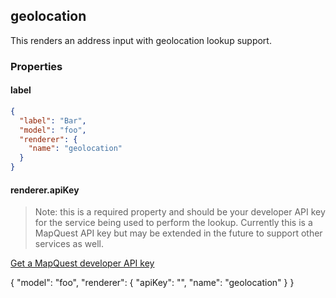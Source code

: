 ## geolocation

This renders an address input with geolocation lookup support.

### Properties

#### label

```json
{
  "label": "Bar",
  "model": "foo",
  "renderer": {
    "name": "geolocation"
  }
}
```

#### renderer.apiKey

> Note: this is a required property and should be your developer API key for the
> service being used to perform the lookup. Currently this is a MapQuest API key
> but may be extended in the future to support other services as well.

[Get a MapQuest developer API key](https://developer.mapquest.com/)

{
  "model": "foo",
  "renderer": {
    "apiKey": "<your-api-key-goes-here>",
    "name": "geolocation"
  }
}
